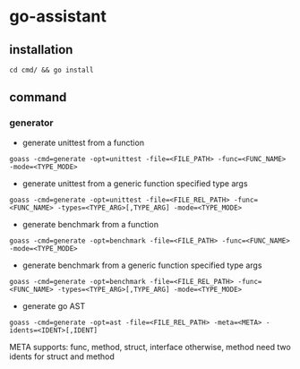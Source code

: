 # go-assistant

## installation

```shell
cd cmd/ && go install
```

## command

### generator

- generate unittest from a function

```shell
goass -cmd=generate -opt=unittest -file=<FILE_PATH> -func=<FUNC_NAME> -mode=<TYPE_MODE>
```

- generate unittest from a generic function specified type args

```shell
goass -cmd=generate -opt=unittest -file=<FILE_REL_PATH> -func=<FUNC_NAME> -types=<TYPE_ARG>[,TYPE_ARG] -mode=<TYPE_MODE>
```

- generate benchmark from a function

```shell
goass -cmd=generate -opt=benchmark -file=<FILE_PATH> -func=<FUNC_NAME> -mode=<TYPE_MODE>
```

- generate benchmark from a generic function specified type args

```shell
goass -cmd=generate -opt=benchmark -file=<FILE_REL_PATH> -func=<FUNC_NAME> -types=<TYPE_ARG>[,TYPE_ARG] -mode=<TYPE_MODE>
```

- generate go AST

```shell
goass -cmd=generate -opt=ast -file=<FILE_REL_PATH> -meta=<META> -idents=<IDENT>[,IDENT]
```

META supports: func, method, struct, interface
otherwise, method need two idents for struct and method